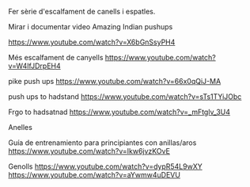 



Fer sèrie d'escalfament de canells i espatles.


Mirar i documentar video Amazing Indian pushups

https://www.youtube.com/watch?v=X6bGnSsyPH4

Més escalfament de canyells
https://www.youtube.com/watch?v=W4lfJDrpEH4

pike push ups
https://www.youtube.com/watch?v=66x0qQiJ-MA

push ups to hadstand
https://www.youtube.com/watch?v=sTs1TYiJObc

Frgo to hadsatnad
https://www.youtube.com/watch?v=_mFtglv_3U4


Anelles

Guía de entrenamiento para principiantes con anillas/aros
https://www.youtube.com/watch?v=Ikw6jvzKOvE

Genolls
https://www.youtube.com/watch?v=dypR54L9wXY
https://www.youtube.com/watch?v=aYwmw4uDEVU